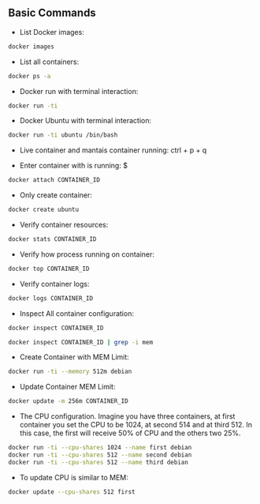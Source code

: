 ## Basic Commands

- List Docker images: 

```bash
docker images
```

- List all containers: 

```bash
docker ps -a
```

- Docker run with terminal interaction:

```bash
docker run -ti
```

- Docker Ubuntu with terminal interaction:

```bash
docker run -ti ubuntu /bin/bash
```

- Live container and mantais container running: ctrl + p + q

- Enter container with is running: $ 

```bash
docker attach CONTAINER_ID
```

- Only create container:

```bash
docker create ubuntu
```

- Verify container resources:

```bash
docker stats CONTAINER_ID
```

- Verify how process running on container:

```bash
docker top CONTAINER_ID
```

- Verify container logs:

```bash
docker logs CONTAINER_ID
```

- Inspect All container configuration:

```bash
docker inspect CONTAINER_ID

docker inspect CONTAINER_ID | grep -i mem
```

- Create Container with MEM Limit:

```bash
docker run -ti --memory 512m debian
```

- Update Container MEM Limit:

```bash
docker update -m 256m CONTAINER_ID
```

- The CPU configuration. Imagine you have three containers, at first container 
you set the CPU to be 1024, at second 514 and at third 512. In this case, 
the first will receive 50% of CPU and the others two 25%.

```bash
docker run -ti --cpu-shares 1024 --name first debian
docker run -ti --cpu-shares 512 --name second debian
docker run -ti --cpu-shares 512 --name third debian
```

- To update CPU is similar to MEM:

```bash
docker update --cpu-shares 512 first
```